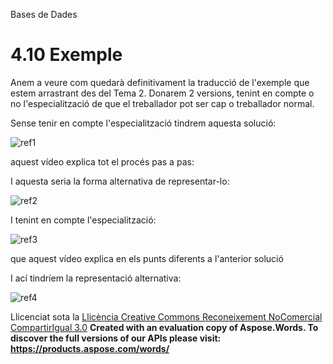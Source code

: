 Bases de Dades


# <a name="main"></a>**4.10 Exemple**


Anem a veure com quedarà definitivament la traducció de l'exemple que estem arrastrant des del Tema 2. Donarem 2 versions, tenint en compte o no l'especialització de que el treballador pot ser cap o treballador normal.

Sense tenir en compte l'especialització tindrem aquesta solució:

![ref1]

aquest vídeo explica tot el procés pas a pas:

I aquesta seria la forma alternativa de representar-lo:

![ref2]







I tenint en compte l'especialització:

![ref3]



que aquest vídeo explica en els punts diferents a l'anterior solució

I ací tindríem la representació alternativa:

![ref4]


Llicenciat sota la [Llicència Creative Commons Reconeixement NoComercial CompartirIgual 3.0](http://creativecommons.org/licenses/by-nc-sa/3.0/)
**Created with an evaluation copy of Aspose.Words. To discover the full versions of our APIs please visit: https://products.aspose.com/words/**

[ref1]: 410_exemple.002.png
[ref2]: 410_exemple.003.png
[ref3]: 410_exemple.004.png
[ref4]: 410_exemple.005.png
